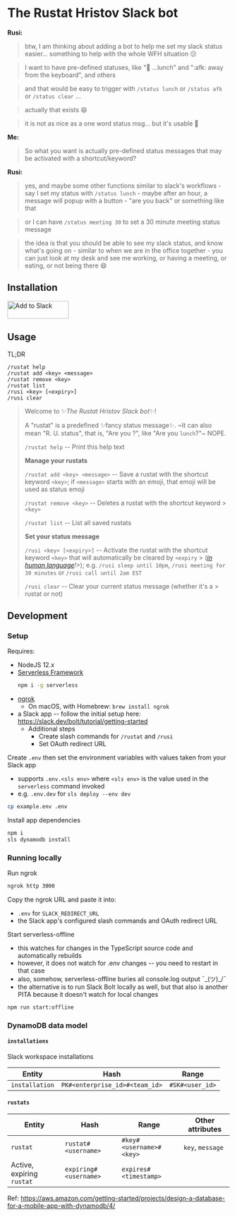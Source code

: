 # The Rustat Hristov Slack bot

**Rusi:**
> btw, I am thinking about adding a bot to help me set my slack status easier... something to help with the whole WFH situation :confused:

> I want to have pre-defined statuses, like ":hamburger: ...lunch" and ":afk: away from the keyboard", and others

> and that would be easy to trigger with `/status lunch` or `/status afk` or `/status clear` ...

> actually that exists :smile:

> it is not as nice as a one word status msg... but it's usable :slightly_smiling_face:

**Me:**
> So what you want is actually pre-defined status messages that may be activated with a shortcut/keyword?

**Rusi:**
> yes, and maybe some other functions similar to slack's workflows - say I set my status with `/status lunch` - maybe after an hour, a message will popup with a button - "are you back" or something like that

> or I can have `/status meeting 30` to set a 30 minute meeting status message

> the idea is that you should be able to see my slack status, and know what's going on - similar to when we are in the office together - you can just look at my desk and see me working, or having a meeting, or eating, or not being there :smile:

## Installation

<a href="https://slack.com/oauth/v2/authorize?client_id=435533038178.1016939837940&scope=chat:write,commands,incoming-webhook,users.profile:read&user_scope=users.profile:read,users.profile:write,users:read"><img alt="Add to Slack" height="40" width="139" src="https://platform.slack-edge.com/img/add_to_slack.png" srcset="https://platform.slack-edge.com/img/add_to_slack.png 1x, https://platform.slack-edge.com/img/add_to_slack@2x.png 2x"></a>

## Usage

TL;DR
```
/rustat help
/rustat add <key> <message>
/rustat remove <key>
/rustat list
/rusi <key> [<expiry>]
/rusi clear
```

> Welcome to :sparkles:*The Rustat Hristov Slack bot*:sparkles:!
> 
> A "rustat" is a predefined :sparkles:fancy status message:sparkles:. ~It can also mean "R. U. status", that is, "Are you <status>?", like "Are you `lunch`?"~ NOPE.
> 
> `/rustat help` -- Print this help text
> 
> **Manage your rustats**
>
> `/rustat add <key> <message>` -- Save a rustat with the shortcut keyword `<key>`; if `<message>` starts with an emoji, that emoji will be used as status emoji
>
> `/rustat remove <key>` -- Deletes a rustat with the shortcut keyword > `<key>`
>
> `/rustat list` -- List all saved rustats
> 
> **Set your status message**
>
> `/rusi <key> [<expiry>]` -- Activate the rustat with the shortcut keyword `<key>` that will automatically be cleared by `<expiry` > (_[in human language](https://github.com/wanasit/chrono)!>_); e.g. `/rusi sleep until 10pm`, `/rusi meeting for 30 minutes` or `/rusi call until 2am EST`
>
> `/rusi clear` -- Clear your current status message (whether it's a > rustat or not)

## Development

### Setup

Requires:
- NodeJS 12.x
- [Serverless Framework](https://serverless.com/framework/docs/getting-started#install-via-npm)
    ```sh
    npm i -g serverless
    ```
- [ngrok](https://ngrok.com/)
  - On macOS, with Homebrew: `brew install ngrok`
- a Slack app -- follow the initial setup here: https://slack.dev/bolt/tutorial/getting-started
  - Additional steps
    - Create slash commands for `/rustat` and `/rusi`
    - Set OAuth redirect URL

Create `.env` then set the environment variables with values taken from your Slack app
- supports `.env.<sls env>` where `<sls env>` is the value used in the `serverless` command invoked
- e.g. `.env.dev` for `sls deploy --env dev`
```sh
cp example.env .env
```

Install app dependencies
```sh
npm i
sls dynamodb install
```

### Running locally

Run ngrok
```sh
ngrok http 3000
```

Copy the ngrok URL and paste it into:
- `.env` for `SLACK_REDIRECT_URL`
- the Slack app's configured slash commands and OAuth redirect URL

Start serverless-offline
- this watches for changes in the TypeScript source code and automatically rebuilds
- however, it does not watch for .env changes -- you need to restart in that case
- also, somehow, serverless-offline buries all console.log output ¯\_(ツ)_/¯
- the alternative is to run Slack Bolt locally as well, but that also is another PITA because it doesn't watch for local changes
```sh
npm run start:offline
```

### DynamoDB data model

#### `installations`

Slack workspace installations

| Entity         | Hash                           | Range           |
|----------------|--------------------------------|-----------------|
| `installation` | `PK#<enterprise_id>#<team_id>` | `#SK#<user_id>` |

#### `rustats`

| Entity                    | Hash                  | Range                   | Other attributes |
|---------------------------|-----------------------|-------------------------|------------------|
| `rustat`                  | `rustat#<username>`   | `#key#<username>#<key>` | `key`, `message` |
| Active, expiring `rustat` | `expiring#<username>` | `expires#<timestamp>`   |                  |

Ref: https://aws.amazon.com/getting-started/projects/design-a-database-for-a-mobile-app-with-dynamodb/4/
